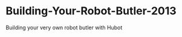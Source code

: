 Building-Your-Robot-Butler-2013
===============================

Building your very own robot butler with Hubot
